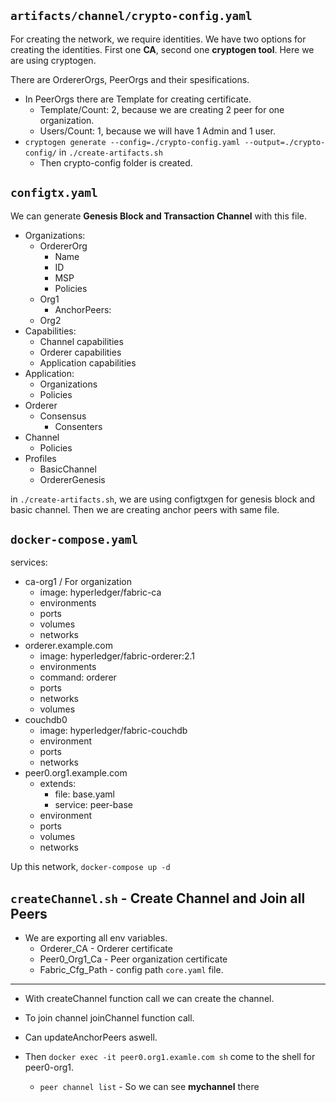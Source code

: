 ## `artifacts/channel/crypto-config.yaml`

For creating the network, we require identities. We have two options for creating the identities. First one **CA**, second one **cryptogen tool**. Here we are using cryptogen.

There are OrdererOrgs, PeerOrgs and their spesifications.

- In PeerOrgs there are Template for creating certificate.
  - Template/Count: 2, because we are creating 2 peer for one organization.
  - Users/Count: 1, because we will have 1 Admin and 1 user.
- `cryptogen generate --config=./crypto-config.yaml --output=./crypto-config/` in `./create-artifacts.sh`
  - Then crypto-config folder is created.

## `configtx.yaml`

We can generate **Genesis Block and Transaction Channel** with this file.

- Organizations:
  - OrdererOrg
    - Name
    - ID
    - MSP
    - Policies
  - Org1
    - AnchorPeers:
  - Org2
- Capabilities:
  - Channel capabilities
  - Orderer capabilities
  - Application capabilities
- Application:
  - Organizations
  - Policies
- Orderer
  - Consensus
    - Consenters
- Channel
  - Policies
- Profiles
  - BasicChannel
  - OrdererGenesis

in `./create-artifacts.sh`, we are using configtxgen for genesis block and basic channel. Then we are creating anchor peers with same file.

## `docker-compose.yaml`

services:

- ca-org1 / For organization
  - image: hyperledger/fabric-ca
  - environments
  - ports
  - volumes
  - networks
- orderer.example.com
  - image: hyperledger/fabric-orderer:2.1
  - environments
  - command: orderer
  - ports
  - networks
  - volumes
- couchdb0
  - image: hyperledger/fabric-couchdb
  - environment
  - ports
  - networks
- peer0.org1.example.com
  - extends:
    - file: base.yaml
    - service: peer-base
  - environment
  - ports
  - volumes
  - networks

Up this network, `docker-compose up -d`

## `createChannel.sh` - Create Channel and Join all Peers

- We are exporting all env variables.
  - Orderer_CA - Orderer certificate
  - Peer0_Org1_Ca - Peer organization certificate
  - Fabric_Cfg_Path - config path `core.yaml` file.

---

- With createChannel function call we can create the channel.
- To join channel joinChannel function call.
- Can updateAnchorPeers aswell.

- Then `docker exec -it peer0.org1.examle.com sh` come to the shell for peer0-org1.
  - `peer channel list` - So we can see **mychannel** there
